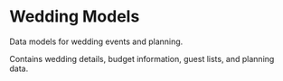 # Wedding Models

Data models for wedding events and planning.

Contains wedding details, budget information, guest lists, and planning data.